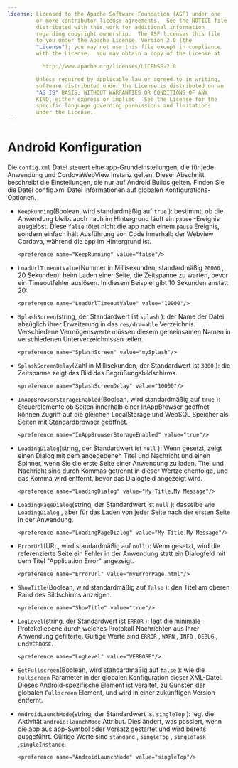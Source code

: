 ```yaml
---
license: Licensed to the Apache Software Foundation (ASF) under one
         or more contributor license agreements.  See the NOTICE file
         distributed with this work for additional information
         regarding copyright ownership.  The ASF licenses this file
         to you under the Apache License, Version 2.0 (the
         "License"); you may not use this file except in compliance
         with the License.  You may obtain a copy of the License at

           http://www.apache.org/licenses/LICENSE-2.0

         Unless required by applicable law or agreed to in writing,
         software distributed under the License is distributed on an
         "AS IS" BASIS, WITHOUT WARRANTIES OR CONDITIONS OF ANY
         KIND, either express or implied.  See the License for the
         specific language governing permissions and limitations
         under the License.
---
```


# Android Konfiguration

Die `config.xml` Datei steuert eine app-Grundeinstellungen, die für jede Anwendung und CordovaWebView Instanz gelten. Dieser Abschnitt beschreibt die Einstellungen, die nur auf Android Builds gelten. Finden Sie die Datei config.xml Datei Informationen auf globalen Konfigurations-Optionen.

*   `KeepRunning`(Boolean, wird standardmäßig auf `true` ): bestimmt, ob die Anwendung bleibt auch nach im Hintergrund läuft ein `pause` -Ereignis ausgelöst. Diese `false` tötet nicht die app nach einem `pause` Ereignis, sondern einfach hält Ausführung von Code innerhalb der Webview Cordova, während die app im Hintergrund ist.
    
        <preference name="KeepRunning" value="false"/>
        

*   `LoadUrlTimeoutValue`(Nummer in Millisekunden, standardmäßig `20000` , 20 Sekunden): beim Laden einer Seite, die Zeitspanne zu warten, bevor ein Timeoutfehler auslösen. In diesem Beispiel gibt 10 Sekunden anstatt 20:
    
        <preference name="LoadUrlTimeoutValue" value="10000"/>
        

*   `SplashScreen`(string, der Standardwert ist `splash` ): der Name der Datei abzüglich ihrer Erweiterung in das `res/drawable` Verzeichnis. Verschiedene Vermögenswerte müssen diesem gemeinsamen Namen in verschiedenen Unterverzeichnissen teilen.
    
        <preference name="SplashScreen" value="mySplash"/>
        

*   `SplashScreenDelay`(Zahl in Millisekunden, der Standardwert ist `3000` ): die Zeitspanne zeigt das Bild des Begrüßungsbildschirms.
    
        <preference name="SplashScreenDelay" value="10000"/>
        

*   `InAppBrowserStorageEnabled`(Boolean, wird standardmäßig auf `true` ): Steuerelemente ob Seiten innerhalb einer InAppBrowser geöffnet können Zugriff auf die gleichen LocalStorage und WebSQL Speicher als Seiten mit Standardbrowser geöffnet.
    
        <preference name="InAppBrowserStorageEnabled" value="true"/>
        

*   `LoadingDialog`(string, der Standardwert ist `null` ): Wenn gesetzt, zeigt einen Dialog mit dem angegebenen Titel und Nachricht und einen Spinner, wenn Sie die erste Seite einer Anwendung zu laden. Titel und Nachricht sind durch Kommas getrennt in dieser Wertzeichenfolge, und das Komma wird entfernt, bevor das Dialogfeld angezeigt wird.
    
        <preference name="LoadingDialog" value="My Title,My Message"/>
        

*   `LoadingPageDialog`(string, der Standardwert ist `null` ): dasselbe wie `LoadingDialog` , aber für das Laden von jeder Seite nach der ersten Seite in der Anwendung.
    
        <preference name="LoadingPageDialog" value="My Title,My Message"/>
        

*   `ErrorUrl`(URL, wird standardmäßig auf `null` ): Wenn gesetzt, wird die referenzierte Seite ein Fehler in der Anwendung statt ein Dialogfeld mit dem Titel "Application Error" angezeigt.
    
        <preference name="ErrorUrl" value="myErrorPage.html"/>
        

*   `ShowTitle`(Boolean, wird standardmäßig auf `false` ): den Titel am oberen Rand des Bildschirms anzeigen.
    
        <preference name="ShowTitle" value="true"/>
        

*   `LogLevel`(string, der Standardwert ist `ERROR` ): legt die minimale Protokollebene durch welches Protokoll Nachrichten aus Ihrer Anwendung gefilterte. Gültige Werte sind `ERROR` , `WARN` , `INFO` , `DEBUG` , und`VERBOSE`.
    
        <preference name="LogLevel" value="VERBOSE"/>
        

*   `SetFullscreen`(Boolean, wird standardmäßig auf `false` ): wie die `Fullscreen` Parameter in der globalen Konfiguration dieser XML-Datei. Dieses Android-spezifische Element ist veraltet, zu Gunsten der globalen `Fullscreen` Element, und wird in einer zukünftigen Version entfernt.

*   `AndroidLaunchMode`(string, der Standardwert ist `singleTop` ): legt die Aktivität `android:launchMode` Attribut. Dies ändert, was passiert, wenn die app aus app-Symbol oder Vorsatz gestartet und wird bereits ausgeführt. Gültige Werte sind `standard` , `singleTop` , `singleTask` ,`singleInstance`.
    
        <preference name="AndroidLaunchMode" value="singleTop"/>